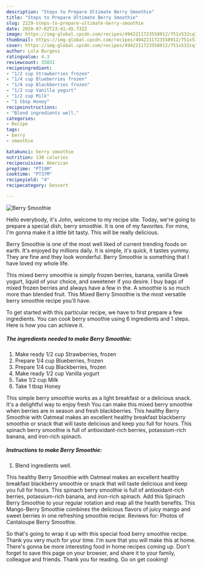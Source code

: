 ```yaml
---
description: "Steps to Prepare Ultimate Berry Smoothie"
title: "Steps to Prepare Ultimate Berry Smoothie"
slug: 2229-steps-to-prepare-ultimate-berry-smoothie
date: 2020-07-02T23:41:45.732Z
image: https://img-global.cpcdn.com/recipes/4942211723558912/751x532cq70/berry-smoothie-recipe-main-photo.jpg
thumbnail: https://img-global.cpcdn.com/recipes/4942211723558912/751x532cq70/berry-smoothie-recipe-main-photo.jpg
cover: https://img-global.cpcdn.com/recipes/4942211723558912/751x532cq70/berry-smoothie-recipe-main-photo.jpg
author: Lola Burgess
ratingvalue: 4.3
reviewcount: 35831
recipeingredient:
- "1/2 cup Strawberries frozen"
- "1/4 cup Blueberries frozen"
- "1/4 cup Blackberries frozen"
- "1/2 cup Vanilla yogurt"
- "1/2 cup Milk"
- "1 tbsp Honey"
recipeinstructions:
- "Blend ingredients well."
categories:
- Recipe
tags:
- berry
- smoothie

katakunci: berry smoothie 
nutrition: 138 calories
recipecuisine: American
preptime: "PT19M"
cooktime: "PT37M"
recipeyield: "4"
recipecategory: Dessert

---
```



![Berry Smoothie](https://img-global.cpcdn.com/recipes/4942211723558912/751x532cq70/berry-smoothie-recipe-main-photo.jpg)

Hello everybody, it's John, welcome to my recipe site. Today, we're going to prepare a special dish, berry smoothie. It is one of my favorites. For mine, I'm gonna make it a little bit tasty. This will be really delicious.

Berry Smoothie is one of the most well liked of current trending foods on earth. It's enjoyed by millions daily. It is simple, it's quick, it tastes yummy. They are fine and they look wonderful. Berry Smoothie is something that I have loved my whole life.

This mixed berry smoothie is simply frozen berries, banana, vanilla Greek yogurt, liquid of your choice, and sweetener if you desire. I buy bags of mixed frozen berries and always have a few in the. A smoothie is so much more than blended fruit. This Mixed Berry Smoothie is the most versatile berry smoothie recipe you&#39;ll have.


To get started with this particular recipe, we have to first prepare a few ingredients. You can cook berry smoothie using 6 ingredients and 1 steps. Here is how you can achieve it.

<!--inarticleads1-->

##### The ingredients needed to make Berry Smoothie:

1. Make ready 1/2 cup Strawberries, frozen
1. Prepare 1/4 cup Blueberries, frozen
1. Prepare 1/4 cup Blackberries, frozen
1. Make ready 1/2 cup Vanilla yogurt
1. Take 1/2 cup Milk
1. Take 1 tbsp Honey


This simple berry smoothie works as a light breakfast or a delicious snack. It&#39;s a delightful way to enjoy fresh You can make this mixed berry smoothie when berries are in season and fresh blackberries. This healthy Berry Smoothie with Oatmeal makes an excellent healthy breakfast blackberry smoothie or snack that will taste delicious and keep you full for hours. This spinach berry smoothie is full of antioxidant-rich berries, potassium-rich banana, and iron-rich spinach. 

<!--inarticleads2-->

##### Instructions to make Berry Smoothie:

1. Blend ingredients well.


This healthy Berry Smoothie with Oatmeal makes an excellent healthy breakfast blackberry smoothie or snack that will taste delicious and keep you full for hours. This spinach berry smoothie is full of antioxidant-rich berries, potassium-rich banana, and iron-rich spinach. Add this Spinach Berry Smoothie to your regular rotation and reap all the health benefits. This Mango-Berry Smoothie combines the delicious flavors of juicy mango and sweet berries in one refreshing smoothie recipe. Reviews for: Photos of Cantaloupe Berry Smoothie. 

So that's going to wrap it up with this special food berry smoothie recipe. Thank you very much for your time. I'm sure that you will make this at home. There's gonna be more interesting food in home recipes coming up. Don't forget to save this page on your browser, and share it to your family, colleague and friends. Thank you for reading. Go on get cooking!
